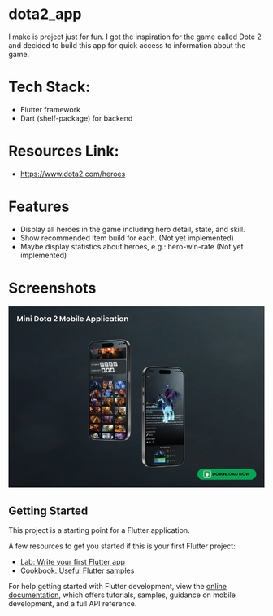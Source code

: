 # dota2_app 
I make is project just for fun. I got the inspiration for the game called Dote 2 and decided to build this app for quick access to information about the game. 

# Tech Stack:
-	Flutter framework
-	Dart (shelf-package) for backend

# Resources Link:
- https://www.dota2.com/heroes


# Features 
- Display all heroes in the game including hero detail, state, and skill. 
- Show recommended Item build for each. (Not yet implemented) 
- Maybe display statistics about heroes, e.g.: hero-win-rate (Not yet implemented)

# Screenshots
![APP UX/UI](screenshot/artboard-1.png)


## Getting Started

This project is a starting point for a Flutter application.

A few resources to get you started if this is your first Flutter project:

- [Lab: Write your first Flutter app](https://docs.flutter.dev/get-started/codelab)
- [Cookbook: Useful Flutter samples](https://docs.flutter.dev/cookbook)

For help getting started with Flutter development, view the
[online documentation](https://docs.flutter.dev/), which offers tutorials,
samples, guidance on mobile development, and a full API reference.
